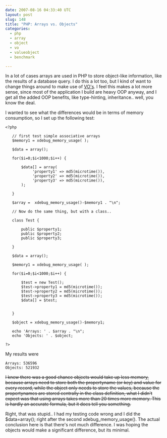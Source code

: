 ```yaml
---
date: 2007-08-16 04:33:40 UTC
layout: post
slug: 148
title: "PHP: Arrays vs. Objects"
categories:
  - php
  - array
  - object
  - vo
  - valueobject
  - benchmark

---
```

<p>In a lot of cases arrays are used in PHP to store object-like information, like the results of a database query. I do this a lot too, but I kind of want to change things around to make use of <a href="http://en.wikipedia.org/wiki/Value_Objects">VO's</a>. I feel this makes a lot more sense, since most of the application I build are heavy OOP anyway, and I get all the added OOP benefits, like type-hinting, inheritance.. well, you know the deal.</p>

<p>I wanted to see what the differences would be in terms of memory consumption, so I set up the following test:</p>

```
<?php

   // first test simple associative arrays 
   $memory1 = xdebug_memory_usage( );

   $data = array();

   for($i=0;$i<1000;$i++) {

       $data[] = array(
            'property1' => md5(microtime()),
            'property2' => md5(microtime()),
            'property3' => md5(microtime()),
       );

   }

   $array =  xdebug_memory_usage()-$memory1 . "\n";

   // Now do the same thing, but with a class.. 

   class Test {

       public $property1;
       public $property2;
       public $property3;

   }

   $data = array();

   $memory1 = xdebug_memory_usage( );

   for($i=0;$i<1000;$i++) {

       $test = new Test();
       $test->property1 = md5(microtime());
       $test->property2 = md5(microtime());
       $test->property3 = md5(microtime());
       $data[] = $test;


   }

   $object = xdebug_memory_usage()-$memory1;

   echo 'Arrays: ' . $array . "\n";
   echo 'Objects: ' . $object;

?>
```

<p>My results were</p>

```
Arrays: 536596
Objects: 521932
```

<p><del>I knew there was a good chance objects would take up less memory, because arrays need to store both the propertyname (or key) and value for every record, while the object only needs to store the values, because the propertynames are stored centrally in the class definition, what I didn't expect was that using arrays takes more than 20 times more memory. This is hardly an accurate formula, but it does tell you something.</del></p>

<p>Right, that was stupid.. I had my testing code wrong and I did the $data=array(); right after the second xdebug_memory_usage(). The actual conclusion here is that there's not much difference. I was hoping the objects would make a significant difference, but its minimal.</p>